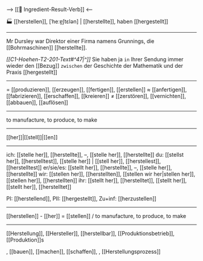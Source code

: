 --> [[🎯 Ingredient-Result-Verb]] <--

🏭 [[herstellen]], [ˈheːɐ̯ʃtɛlən] | [[herstellte]], haben [[hergestellt]]

---
Mr Dursley war Direktor einer Firma namens Grunnings, die [[Bohrmaschinen]] [[herstellte]].

*[[C1-Hoehen-T2-201-Text#^47|^]]* Sie haben ja `in` Ihrer Sendung immer wieder den [[Bezug]] `zwischen` der Geschichte der Mathematik und der Praxis [[hergestellt]]


---
= [[produzieren]], [[erzeugen]], [[fertigen]], [[erstellen]]
≈ [[anfertigen]], [[fabrizieren]], [[erschaffen]], [[kreieren]]
≠ [[zerstören]], [[vernichten]], [[abbauen]], [[auflösen]]

---
to manufacture, to produce, to make

---
[[her]]|[[stell]]|[[en]]

---
ich: [[stelle her]], [[herstellte]], –, [[stelle her]], [[herstellte]]
du: [[stellst her]], [[herstelltest]], [[stelle her]] | [[stell her]], [[herstellest]], [[herstelltest]]
er/sie/es: [[stellt her]], [[herstellte]], –, [[stelle her]], [[herstellte]]
wir: [[stellen her]], [[herstellten]], [[stellen wir her|stellen her]], [[stellen her]], [[herstellten]]
ihr: [[stellt her]], [[herstelltet]], [[stellt her]], [[stellt her]], [[herstelltet]]

PI: [[herstellend]], PII: [[hergestellt]], Zu+inf: [[herzustellen]]

---
[[herstellen]] - [[her]] = [[stellen]] / to manufacture, to produce, to make

---
[[Herstellung]], [[Hersteller]], [[herstellbar]], [[Produktionsbetrieb]], [[Produktion]]s

, [[bauen]], [[machen]], [[schaffen]], 
, [[Herstellungsprozess]]